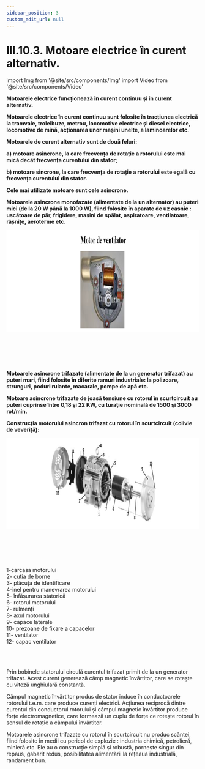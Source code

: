 ```yaml
---
sidebar_position: 3
custom_edit_url: null
---
```


# III.10.3. Motoare electrice în curent alternativ.




import Img from '@site/src/components/Img'
import Video from '@site/src/components/Video'




<div class="alert alert--warning" role="alert">

**Motoarele electrice funcționează în curent continuu și în curent alternativ.**

**Motoarele electrice în curent continuu sunt folosite în tracțiunea electrică la tramvaie, troleibuze, metrou, locomotive electrice și diesel electrice, locomotive de mină, acționarea unor mașini unelte, a laminoarelor etc.**

**Motoarele de curent alternativ sunt de două feluri:**

**a) motoare asincrone, la care frecvența de rotație a rotorului este mai mică decât frecvența curentului din stator;**

**b) motoare sincrone, la care frecvența de rotație a rotorului este egală cu frecvența curentului din stator.**


**Cele mai utilizate motoare sunt cele asincrone.**

**Motoarele asincrone monofazate (alimentate de la un alternator) au puteri mici (de la 20 W până la 1000 W), fiind folosite în aparate de uz casnic : uscătoare de păr, frigidere, mașini de spălat, aspiratoare, ventilatoare, râșnițe, aeroterme etc.**


<Img className="img-responsive4" src="fizica/clasa10/capitolul3/III-10-3-motoare-electrice-in-curent-alternativ-poza1-motorul-de-ventilator.png" width="1000" height="267" lazy={false} />


<br></br>
<br></br>


**Motoarele asincrone trifazate (alimentate de la un generator trifazat) au puteri mari, fiind folosite în diferite ramuri industriale: la polizoare, strunguri, poduri rulante, macarale, pompe de apă etc.**

**Motoare asincrone trifazate de joasă tensiune cu rotorul în scurtcircuit au puteri cuprinse între 0,18 şi 22 KW, cu turaţie nominală de 1500 şi 3000 rot/min.**

**Construcția motorului asincron trifazat cu rotorul în scurtcircuit (colivie de veveriță):**



<Img className="img-responsive4" src="fizica/clasa10/capitolul3/III-10-3-motoare-electrice-in-curent-alternativ-poza2-constructia-motorului-asincron-trifazat.png" width="1000" height="237" lazy={false} />


<br></br>
<br></br>


1-carcasa motorului    
2- cutia de borne    
3- plăcuța de identificare    
4-inel pentru manevrarea motorului    
5- înfășurarea statorică    
6- rotorul motorului    
7- rulmenți    
8- axul motorului    
9- capace laterale    
10- prezoane de fixare a capacelor    
11- ventilator    
12- capac ventilator


<br></br>


Prin bobinele statorului circulă curentul trifazat primit de la un generator trifazat. Acest curent generează câmp magnetic învârtitor, care se rotește cu viteză unghiulară constantă.

Câmpul magnetic învârtitor produs de stator induce în conductoarele rotorului t.e.m. care produce curenți electrici. Acțiunea reciprocă dintre curentul din conductorul rotorului și câmpul magnetic învârtitor produce forțe electromagnetice, care formează un cuplu de forțe ce rotește rotorul în sensul de rotație a câmpului învârtitor.

Motoarele asincrone trifazate cu rotorul în scurtcircuit nu produc scântei, fiind folosite în medii cu pericol de explozie : industria chimică, petrolieră, minieră etc. Ele au o construcție simplă și robustă, pornește singur din repaus, gabarit redus, posibilitatea alimentării la rețeaua industrială, randament bun.



</div>
